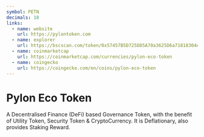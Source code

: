 ```yaml
---
symbol: PETN
decimals: 18
links:
  - name: website
    url: https://pylontoken.com
  - name: explorer
    url: https://bscscan.com/token/0x57457B5D725D85A70a3625D6a71818304e773618
  - name: coinmarketcap
    url: https://coinmarketcap.com/currencies/pylon-eco-token
  - name: coingecko
    url: https://coingecko.com/en/coins/pylon-eco-token
---
```


# Pylon Eco Token

A Decentralised Finance (DeFi) based Governance Token, with the benefit of Utility Token, Security Token & CryptoCurrency. It is Deflationary, also provides Staking Reward.
